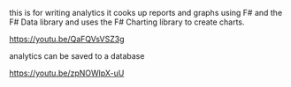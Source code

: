 this is for writing analytics it cooks up reports and graphs using F# and the F# Data library and uses the F# Charting library to create charts.

https://youtu.be/QaFQVsVSZ3g

analytics can be saved to a database


https://youtu.be/zpNOWlpX-uU

